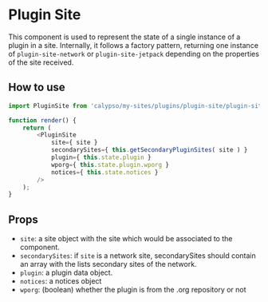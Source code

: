 # Plugin Site

This component is used to represent the state of a single instance of a plugin in a site. Internally, it follows a factory pattern, returning one instance of `plugin-site-network` or `plugin-site-jetpack` depending on the properties of the site received.

## How to use

```js
import PluginSite from 'calypso/my-sites/plugins/plugin-site/plugin-site';

function render() {
	return (
		<PluginSite
			site={ site }
			secondarySites={ this.getSecondaryPluginSites( site ) }
			plugin={ this.state.plugin }
			wporg={ this.state.plugin.wporg }
			notices={ this.state.notices }
		/>
	);
}
```

## Props

- `site`: a site object with the site which would be associated to the component.
- `secondarySites`: if `site` is a network site, secondarySites should contain an array with the lists secondary sites of the network.
- `plugin`: a plugin data object.
- `notices`: a notices object
- `wporg`: (boolean) whether the plugin is from the .org repository or not
